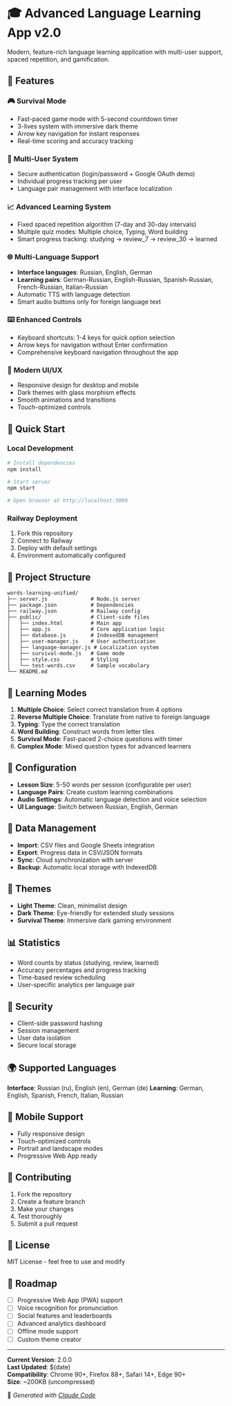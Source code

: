 # 🎓 Advanced Language Learning App v2.0

Modern, feature-rich language learning application with multi-user support, spaced repetition, and gamification.

## 🌟 Features

### 🎮 **Survival Mode**
- Fast-paced game mode with 5-second countdown timer
- 3-lives system with immersive dark theme
- Arrow key navigation for instant responses
- Real-time scoring and accuracy tracking

### 👥 **Multi-User System**
- Secure authentication (login/password + Google OAuth demo)
- Individual progress tracking per user
- Language pair management with interface localization

### 📈 **Advanced Learning System**
- Fixed spaced repetition algorithm (7-day and 30-day intervals)
- Multiple quiz modes: Multiple choice, Typing, Word building
- Smart progress tracking: studying → review_7 → review_30 → learned

### 🌐 **Multi-Language Support**
- **Interface languages**: Russian, English, German
- **Learning pairs**: German-Russian, English-Russian, Spanish-Russian, French-Russian, Italian-Russian
- Automatic TTS with language detection
- Smart audio buttons only for foreign language text

### ⌨️ **Enhanced Controls**
- Keyboard shortcuts: 1-4 keys for quick option selection
- Arrow keys for navigation without Enter confirmation
- Comprehensive keyboard navigation throughout the app

### 🎨 **Modern UI/UX**
- Responsive design for desktop and mobile
- Dark themes with glass morphism effects
- Smooth animations and transitions
- Touch-optimized controls

## 🚀 Quick Start

### Local Development
```bash
# Install dependencies
npm install

# Start server
npm start

# Open browser at http://localhost:3000
```

### Railway Deployment
1. Fork this repository
2. Connect to Railway
3. Deploy with default settings
4. Environment automatically configured

## 📁 Project Structure

```
words-learning-unified/
├── server.js              # Node.js server
├── package.json           # Dependencies
├── railway.json           # Railway config
├── public/                # Client-side files
│   ├── index.html         # Main app
│   ├── app.js             # Core application logic
│   ├── database.js        # IndexedDB management
│   ├── user-manager.js    # User authentication
│   ├── language-manager.js # Localization system
│   ├── survival-mode.js   # Game mode
│   ├── style.css          # Styling
│   └── test-words.csv     # Sample vocabulary
└── README.md
```

## 🎯 Learning Modes

1. **Multiple Choice**: Select correct translation from 4 options
2. **Reverse Multiple Choice**: Translate from native to foreign language  
3. **Typing**: Type the correct translation
4. **Word Building**: Construct words from letter tiles
5. **Survival Mode**: Fast-paced 2-choice questions with timer
6. **Complex Mode**: Mixed question types for advanced learners

## 🔧 Configuration

- **Lesson Size**: 5-50 words per session (configurable per user)
- **Language Pairs**: Create custom learning combinations
- **Audio Settings**: Automatic language detection and voice selection
- **UI Language**: Switch between Russian, English, German

## 💾 Data Management

- **Import**: CSV files and Google Sheets integration
- **Export**: Progress data in CSV/JSON formats
- **Sync**: Cloud synchronization with server
- **Backup**: Automatic local storage with IndexedDB

## 🎨 Themes

- **Light Theme**: Clean, minimalist design
- **Dark Theme**: Eye-friendly for extended study sessions
- **Survival Theme**: Immersive dark gaming environment

## 📊 Statistics

- Word counts by status (studying, review, learned)
- Accuracy percentages and progress tracking
- Time-based review scheduling
- User-specific analytics per language pair

## 🔐 Security

- Client-side password hashing
- Session management
- User data isolation
- Secure local storage

## 🌍 Supported Languages

**Interface**: Russian (ru), English (en), German (de)
**Learning**: German, English, Spanish, French, Italian, Russian

## 📱 Mobile Support

- Fully responsive design
- Touch-optimized controls  
- Portrait and landscape modes
- Progressive Web App ready

## 🤝 Contributing

1. Fork the repository
2. Create a feature branch
3. Make your changes
4. Test thoroughly
5. Submit a pull request

## 📄 License

MIT License - feel free to use and modify

## 🎯 Roadmap

- [ ] Progressive Web App (PWA) support
- [ ] Voice recognition for pronunciation
- [ ] Social features and leaderboards
- [ ] Advanced analytics dashboard
- [ ] Offline mode support
- [ ] Custom theme creator

---

**Current Version**: 2.0.0  
**Last Updated**: $(date)  
**Compatibility**: Chrome 90+, Firefox 88+, Safari 14+, Edge 90+  
**Size**: ~200KB (uncompressed)

🤖 *Generated with [Claude Code](https://claude.ai/code)*